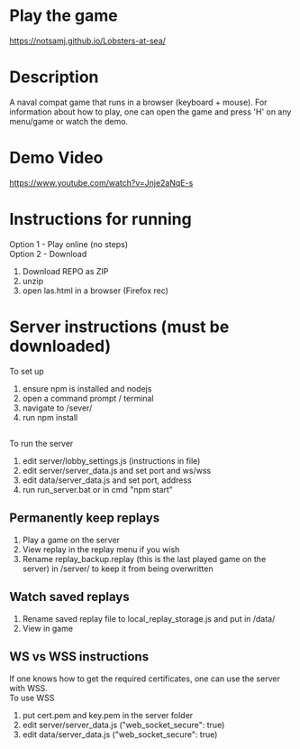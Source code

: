 # Play the game
https://notsamj.github.io/Lobsters-at-sea/

# Description
A naval compat game that runs in a browser (keyboard + mouse). For information about how to play, one can open the game and press 'H' on any menu/game or watch the demo.

# Demo Video
https://www.youtube.com/watch?v=Jnje2aNqE-s

# Instructions for running
Option 1 - Play online (no steps) \
Option 2 - Download
1. Download REPO as ZIP
2. unzip
3. open las.html in a browser (Firefox rec)

# Server instructions (must be downloaded)
To set up
1. ensure npm is installed and nodejs 
2. open a command prompt / terminal
3. navigate to /sever/
4. run npm install
##
To run the server
1. edit server/lobby_settings.js (instructions in file)
2. edit server/server_data.js and set port and ws/wss
3. edit data/server_data.js and set port, address
4. run run_server.bat or in cmd "npm start"
## Permanently keep replays
1. Play a game on the server
2. View replay in the replay menu if you wish
3. Rename replay_backup.replay (this is the last played game on the server) in /server/ to keep it from being overwritten
## Watch saved replays
1. Rename saved replay file to local_replay_storage.js and put in /data/ 
2. View in game
## WS vs WSS instructions
If one knows how to get the required certificates, one can use the server with WSS. \
To use WSS
1. put cert.pem and key.pem in the server folder
2. edit server/server_data.js ("web_socket_secure": true)
3. edit data/server_data.js ("web_socket_secure": true)